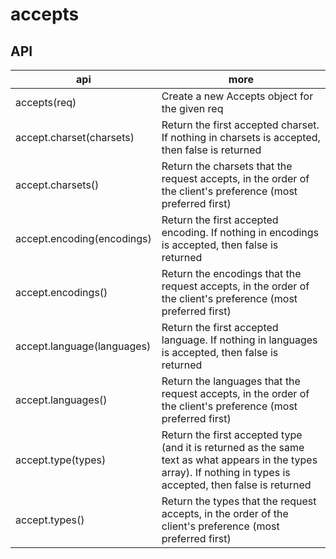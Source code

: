 # accepts

## API

api                        | more
-------------------------- | ----------------------------------------------------------------------------------------------------------------------------------------------------------------
accepts(req)               | Create a new Accepts object for the given req
accept.charset(charsets)   | Return the first accepted charset. If nothing in charsets is accepted, then false is returned
accept.charsets()          | Return the charsets that the request accepts, in the order of the client's preference (most preferred first)
accept.encoding(encodings) | Return the first accepted encoding. If nothing in encodings is accepted, then false is returned
accept.encodings()         | Return the encodings that the request accepts, in the order of the client's preference (most preferred first)
accept.language(languages) | Return the first accepted language. If nothing in languages is accepted, then false is returned
accept.languages()         | Return the languages that the request accepts, in the order of the client's preference (most preferred first)
accept.type(types)         | Return the first accepted type (and it is returned as the same text as what appears in the types array). If nothing in types is accepted, then false is returned
accept.types()             | Return the types that the request accepts, in the order of the client's preference (most preferred first)
